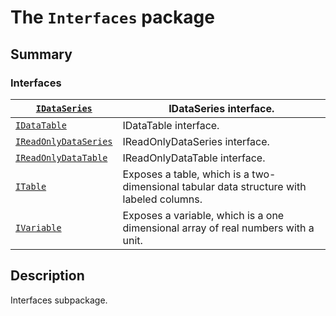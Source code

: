 # The `Interfaces` package

## Summary

### Interfaces

| [`IDataSeries`](IDataSeries.md#IDataSeries)                         | IDataSeries interface.                                                                   |
|---------------------------------------------------------------------|------------------------------------------------------------------------------------------|
| [`IDataTable`](IDataTable.md#IDataTable)                            | IDataTable interface.                                                                    |
| [`IReadOnlyDataSeries`](IReadOnlyDataSeries.md#IReadOnlyDataSeries) | IReadOnlyDataSeries interface.                                                           |
| [`IReadOnlyDataTable`](IReadOnlyDataTable.md#IReadOnlyDataTable)    | IReadOnlyDataTable interface.                                                            |
| [`ITable`](ITable.md#ITable)                                        | Exposes a table, which is a two-dimensional tabular data structure with labeled columns. |
| [`IVariable`](IVariable.md#IVariable)                               | Exposes a variable, which is a one dimensional array of real numbers with a unit.        |

## Description

Interfaces subpackage.

<!-- !! processed by numpydoc !! -->
